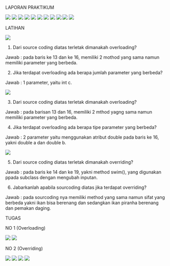 LAPORAN PRAKTIKUM

<img src="./karyawan.png" />

<img src="./karyawan2.png" />

<img src="./staff.png" />

<img src="./staff2.png" />

<img src="./manager.png" />

<img src="./manager2.png" />

<img src="./utama.png" />

<img src="./utama2.png" />

<img src="./utama3.png" />

<img src="./output1.png" />

<img src="./output2.png" />


LATIHAN

<img src="./perkalian.png" />

1.	Dari source coding diatas terletak dimanakah overloading?

Jawab : pada baris ke 13  dan ke 16, memiliki 2 mothod yang sama namun memiliki parameter yang berbeda.

2.	Jika terdapat overloading ada berapa jumlah parameter yang berbeda?

Jawab : 1 parameter, yaitu int c.


<img src="./perkalian2.png" />

3.	Dari source coding diatas terletak dimanakah overloading?

Jawab : pada barisan 13 dan 16, memiliki 2 mthod yagng sama namun memiliki parameter yang berbeda.

4.	Jika terdapat overloading ada berapa tipe parameter yang berbeda?

Jawab : 2 parameter yaitu menggunakan atribut double pada baris ke 16, yakni double a dan double b.


<img src="./ikan.png" />

5.	Dari source coding diatas terletak dimanakah overriding?

Jawab : pada baris ke 14 dan ke 19, yakni method swim(), yang digunakan ppada subclass dengan mengubah inputan.

6.	Jabarkanlah apabila sourcoding diatas jika terdapat overriding?

Jawab : pada sourcoding nya memiliki method yang sama namun sifat yang berbeda yakni ikan bisa berenang dan sedangkan ikan piranha berenang dan pemakan daging.


TUGAS

NO 1 (Overloading)

<img src="./segitiga.png" />

<img src="./mainSegitiga.png" />

NO 2 (Overriding)

<img src="./manusia.png" />

<img src="./dosen.png" />

<img src="./mahasiswa.png" />

<img src="./mainManusia.png" />
